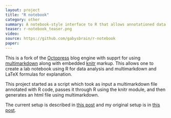 ```yaml
---
layout: project
title: "R notebook"
category: other
summary: A notebook-style interface to R that allows annotationed data analysis using R, LaTeX formulas, and multimarkdown text
teaser: r-notebook_teaser.png
video: 
source: https://github.com/gabysbrain/r-notebook
paper: 
---
```


This is a fork of the [Octopress](http://octopress.org) blog engine with 
supprt for using [multimarkdown](http://fletcherpenney.net/multimarkdown/) 
along with embedded [knitr](http://yihui.name/knitr/) markup.
This allows one to create a lab notebook using
R for data analysis and multimarkdown and LaTeX formulas for explanation.

This project started as a script which took
as input a multimarkdown file annotated with R code, 
passes it through R using the knitr module, and then generates an html
file using multimarkdown.  

The current setup is described in [this post](/research-notebook) and 
my original setup is in 
[this post](/reproducable-research).

